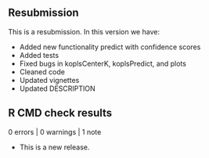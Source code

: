 ## Resubmission
This is a resubmission. In this version we have:

* Added new functionality predict with confidence scores
* Added tests
* Fixed bugs in koplsCenterK, koplsPredict, and plots
* Cleaned code
* Updated vignettes
* Updated DESCRIPTION

## R CMD check results

0 errors | 0 warnings | 1 note

* This is a new release.
